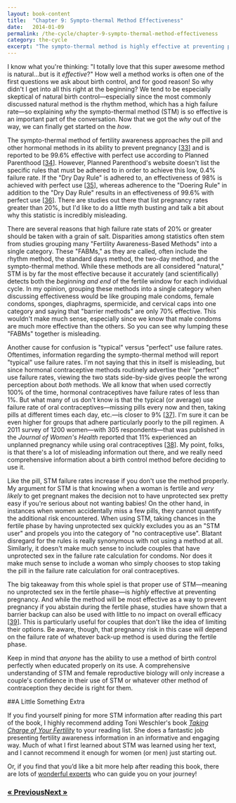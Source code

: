 ```yaml
---
layout: book-content
title:  "Chapter 9: Sympto-thermal Method Effectiveness"
date:   2014-01-09
permalink: /the-cycle/chapter-9-sympto-thermal-method-effectiveness
category: the-cycle
excerpt: "The sympto-thermal method is highly effective at preventing pregnancy when practiced correctly and consistently. Learn about just how effective it is and why high failure rates that are commonly reported are extremely misleading."
---
```


I know what you're thinking: "I totally love that this super awesome method is natural...but is it _effective_?" How well a method works is often one of the first questions we ask about birth control, and for good reason! So why didn't I get into all this right at the beginning? We tend to be especially skeptical of natural birth control&mdash;especially since the most commonly discussed natural method is the rhythm method, which has a high failure rate&mdash;so explaining _why_ the sympto-thermal method (STM) is so effective is an important part of the conversation. Now that we got the _why_ out of the way, we can finally get started on the _how_. 

The sympto-thermal method of fertility awareness approaches the pill and other hormonal methods in its ability to prevent pregnancy [<a class="text-link" href="/the-cycle/notes/#note33">33</a>] and is reported to be 99.6% effective with perfect use according to Planned Parenthood [<a class="text-link" href="/the-cycle/notes/#note34">34</a>]. However, Planned Parenthood's website doesn't list the specific rules that must be adhered to in order to achieve this low, 0.4% failure rate. If the "Dry Day Rule" is adhered to, an effectiveness of 98% is achieved with perfect use [<a class="text-link" href="/the-cycle/notes/#note35">35</a>], whereas adherence to the "Doering Rule" in addition to the "Dry Day Rule" results in an effectiveness of 99.6% with perfect use [<a class="text-link" href="/the-cycle/notes/#note36">36</a>]. There are studies out there that list pregnancy rates greater than 20%, but I'd like to do a little myth busting and talk a bit about why this statistic is incredibly misleading. 

There are several reasons that high failure rate stats of 20% or greater should be taken with a grain of salt. Disparities among statistics often stem from studies grouping many "Fertility Awareness-Based Methods" into a single category. These "FABMs," as they are called, often include the rhythm method, the standard days method, the two-day method, and the sympto-thermal method. While these methods are all considered "natural," STM is by far the most effective because it accurately (and scientifically) detects both the _beginning and end_ of the fertile window for each individual cycle. In my opinion, grouping these methods into a single category when discussing effectiveness would be like grouping male condoms, female condoms, sponges, diaphragms, spermicide, and cervical caps into one category and saying that "barrier methods" are only 70% effective. This wouldn't make much sense, especially since we know that male condoms are much more effective than the others. So you can see why lumping these "FABMs" together is misleading.

Another cause for confusion is "typical" versus "perfect" use failure rates. Oftentimes, information regarding the sympto-thermal method will report "typical" use failure rates. I'm not saying that this in itself is misleading, but since hormonal contraceptive methods routinely advertise their "perfect" use failure rates, viewing the two stats side-by-side gives people the wrong perception about _both_ methods. We all know that when used correctly 100% of the time, hormonal contraceptives have failure rates of less than 1%. But what many of us don't know is that the typical (or average) use failure rate of oral contraceptives&mdash;missing pills every now and then, taking pills at different times each day, etc.&mdash;is closer to 9% [<a class="text-link" href="/the-cycle/notes/#note37">37</a>]. I'm sure it can be even higher for groups that adhere particularly poorly to the pill regimen. A 2011 survey of 1200 women&mdash;with 305 respondents&mdash;that was published in the _Journal of Women's Health_ reported that 11% experienced an unplanned pregnancy while using oral contraceptives [<a class="text-link" href="/the-cycle/notes/#note38">38</a>]. My point, folks, is that there's a lot of misleading information out there, and we really need comprehensive information about a birth control method before deciding to use it. 

Like the pill, STM failure rates increase if you don't use the method properly. My argument for STM is that knowing when a woman is fertile and _very likely_ to get pregnant makes the decision not to have unprotected sex pretty easy if you're serious about not wanting babies! On the other hand, in instances when women accidentally miss a few pills, they cannot quantify the additional risk encountered. When using STM, taking chances in the fertile phase by having unprotected sex quickly excludes you as an "STM user" and propels you into the category of "no contraceptive use". Blatant disregard for the rules is really synonymous with not using a method at all. Similarly, it doesn't make much sense to include couples that have unprotected sex in the failure rate calculation for condoms. Nor does it make much sense to include a woman who simply chooses to stop taking the pill in the failure rate calculation for oral contraceptives.

The big takeaway from this whole spiel is that proper use of STM&mdash;meaning no unprotected sex in the fertile phase&mdash;is _highly_ effective at preventing pregnancy. And while the method will be most effective as a way to prevent pregnancy if you abstain during the fertile phase, studies have shown that a barrier backup can also be used with little to no impact on overall efficacy [<a class="text-link" href="/the-cycle/notes/#note39">39</a>]. This is particularly useful for couples that don't like the idea of limiting their options. Be aware, though, that pregnancy risk in this case will depend on the failure rate of whatever back-up method is used during the fertile phase.

Keep in mind that _anyone_ has the ability to use a method of birth control perfectly when educated properly on its use. A comprehensive understanding of STM and female reproductive biology will only increase a couple's confidence in their use of STM or whatever other method of contraception they decide is right for them.


##A Little Something Extra


If you find yourself pining for more STM information after reading this part of the book, I highly recommend adding Toni Weschler's book <a class="text-link" target="_blank" href="http://www.amazon.com/gp/product/0060881909/ref=as_li_qf_sp_asin_il_tl?ie=UTF8&camp=1789&creative=9325&creativeASIN=0060881909&linkCode=as2&tag=groove038-20"><em>Taking Charge of Your Fertility</em></a> to your reading list. She does a fantastic job presenting fertility awareness information in an informative and engaging way. Much of what I first learned about STM was learned using her text, and I cannot recommend it enough for women (or men) just starting out. 

Or, if you find that you&rsquo;d like a bit more help after reading this book, there are lots of <a class="text-link" href="/the-cycle/appendix-d-fertility-awareness-and-menstrual-health-resources">wonderful experts</a> who can guide you on your journey! 


<div class="arrows">
	<h3><a class="text-link previous" href="/the-cycle/chapter-8-checking-fertility-signs-how-to/" title="Previous Excerpt">&laquo; Previous</a><a class="text-link next" href="/the-cycle/appendix-a-the-sympto-thermal-method-for-pregnancy-prevention/" title="Next Excerpt">Next &raquo;</a></h3>
</div>
